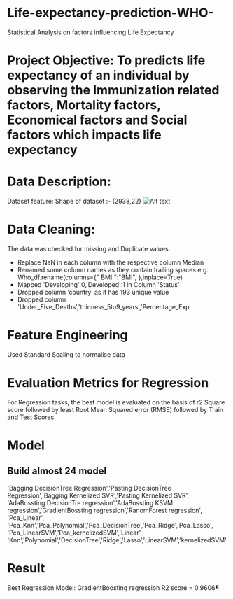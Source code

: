 # Life-expectancy-prediction-WHO-
Statistical Analysis on factors influencing Life Expectancy

# Project Objective: To predicts life expectancy of an individual by observing  the Immunization related factors, Mortality factors, Economical factors and Social factors which impacts life expectancy

# Data Description:
Dataset feature: Shape of dataset :- (2938,22)
![Alt text](/relative/path/to/who_data_description.PNG?raw=true "Optional Title")

# Data Cleaning:
The data was checked for missing and Duplicate values. 
- Replace NaN in each column with the respective column Median
- Renamed some column names as they contain trailing spaces e.g. Who_df.rename(columns={" BMI ":"BMI", },inplace=True)
- Mapped 'Developing':0,'Developed':1 in Column 'Status’
- Dropped  column ‘country’ as it has 193 unique value
- Dropped  column 'Under_Five_Deaths','thinness_5to9_years','Percentage_Exp

# Feature Engineering
Used Standard Scaling to normalise data

# Evaluation Metrics for Regression
For Regression tasks, the best model is evaluated on the basis of r2 Square score followed by least Root Mean Squared error (RMSE) followed by Train and Test Scores

# Model
## Build almost 24 model
'Bagging DecisionTree Regression','Pasting DecisionTree Regression','Bagging Kernelized SVR','Pasting Kernelized SVR',
           'AdaBossting DecisionTre regression','AdaBossting KSVM regression','GradientBossting regression','RanomForest regression',
           'Pca_Linear', 'Pca_Knn','Pca_Polynomial','Pca_DecisionTree','Pca_Ridge','Pca_Lasso',
           'Pca_LinearSVM','Pca_kernelizedSVM','Linear', 'Knn','Polynomial','DecisionTree','Ridge','Lasso','LinearSVM','kernelizedSVM'
           
 # Result 
 Best Regression Model:
 GradientBoosting regression
 R2 score = 0.9606¶



